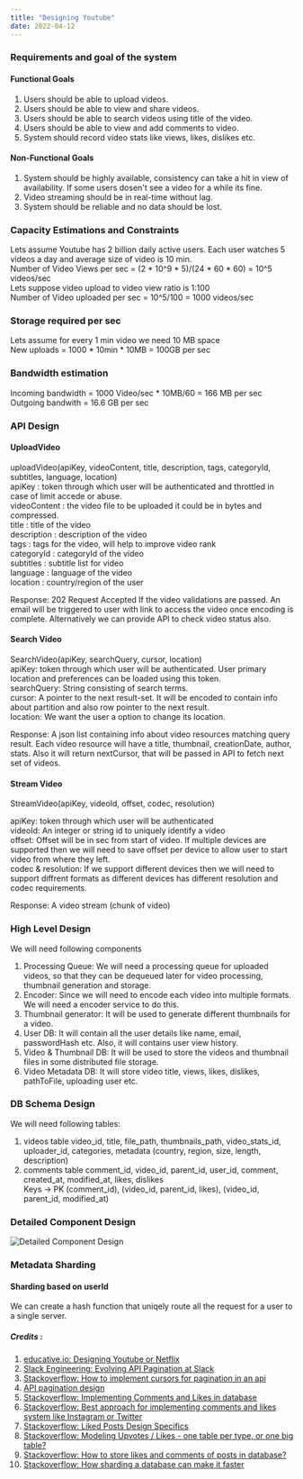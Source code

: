 ```yaml
---
title: "Designing Youtube"
date: 2022-04-12
---
```


### Requirements and goal of the system
#### Functional Goals
1. Users should be able to upload videos.
2. Users should be able to view and share videos.
3. Users should be able to search videos using title of the video.
4. Users should be able to view and add comments to video.
5. System should record video stats like views, likes, dislikes etc.

#### Non-Functional Goals
1. System should be highly available, consistency can take a hit in view of availability. If some users dosen't see a video for a while its fine.
2. Video streaming should be in real-time without lag.
3. System should be reliable and no data should be lost.

### Capacity Estimations and Constraints
Lets assume Youtube has 2 billion daily active users. Each user watches 5 videos a day and average size of video is 10 min.  
Number of Video Views per sec = (2 * 10^9 * 5)/(24 * 60 * 60) = 10^5 videos/sec  
Lets suppose video upload to video view ratio is 1:100  
Number of Video uploaded per sec = 10^5/100 = 1000 videos/sec  
  
### Storage required per sec  
Lets assume for every 1 min video we need 10 MB space  
New uploads = 1000 * 10min * 10MB = 100GB per sec  
  
### Bandwidth estimation
Incoming bandwidth = 1000 Video/sec * 10MB/60 = 166 MB per sec  
Outgoing bandwith = 16.6 GB per sec  
  
### API Design
#### UploadVideo
uploadVideo(apiKey, videoContent, title, description, tags, categoryId, subtitles, language, location)  
apiKey : token through which user will be authenticated and throttled in case of limit accede or abuse.  
videoContent : the video file to be uploaded it could be in bytes and compressed.  
title : title of the video  
description : <optional> description of the video  
tags : <optional> tags for the video, will help to improve video rank  
categoryId : <optional> categoryId of the video  
subtitles : <optional> subtitle list for video  
language : <optional> language of the video  
location : <optional> country/region of the user  
  
Response: 202 Request Accepted If the video validations are passed. An email will be triggered to user with link to access the video once encoding is complete. Alternatively we can provide API to check video status also.
  
#### Search Video
SearchVideo(apiKey, searchQuery, cursor, location)  
apiKey: token through which user will be authenticated. User primary location and preferences can be loaded using this token.  
searchQuery: String consisting of search terms.  
cursor: A pointer to the next result-set. It will be encoded to contain info about partition and also row pointer to the next result.  
location: <optional> We want the user a option to change its location.  
  
Response: A json list containing info about video resources matching query result. Each video resource will have a title, thumbnail, creationDate, author, stats. Also it will return nextCursor, that will be passed in API to fetch next set of videos.
  
#### Stream Video
StreamVideo(apiKey, videoId, offset, codec, resolution)  
  
apiKey: token through which user will be authenticated  
videoId: An integer or string id to uniquely identify a video  
offset: Offset will be in sec from start of video. If multiple devices are supported then we will need to save offset per device to allow user to start video from where they left.  
codec & resolution: If we support different devices then we will need to support diffrent formats as different devices has different resolution and codec requirements.  
  
Response: A video stream (chunk of video)  
  
### High Level Design
We will need following components  
1. Processing Queue: We will need a processing queue for uploaded videos, so that they can be dequeued later for video processing, thumbnail generation and storage.
2. Encoder: Since we will need to encode each video into multiple formats. We will need a encoder service to do this.
3. Thumbnail generator: It will be used to generate different thumbnails for a video.
4. User DB: It will contain all the user details like name, email, passwordHash etc. Also, it will contains user view history.
5. Video & Thumbnail DB: It will be used to store the videos and thumbnail files in some distributed file storage.
6. Video Metadata DB: It will store video title, views, likes, dislikes, pathToFile, uploading user etc. 
  
### DB Schema Design
We will need following tables:
1. videos table
video_id, title, file_path, thumbnails_path, video_stats_id, uploader_id, categories, metadata (country, region, size, length, description)
2. comments table
  comment_id, video_id, parent_id, user_id, comment, created_at, modified_at, likes, dislikes  
  Keys -> PK (comment_id), (video_id, parent_id, likes), (video_id, parent_id, modified_at)  
  
### Detailed Component Design
![Detailed Component Design](assets/YoutubeHighLevelDesign.png "Detailed Component Design")
  

### Metadata Sharding
#### Sharding based on userId
We can create a hash function that uniqely route all the request for a user to a single server. 


##### Credits :  
1. [educative.io: Designing Youtube or Netflix](https://www.educative.io/courses/grokking-the-system-design-interview/xV26VjZ7yMl)
2. [Slack Engineering: Evolving API Pagination at Slack](https://slack.engineering/evolving-api-pagination-at-slack/)
3. [Stackoverflow: How to implement cursors for pagination in an api](https://stackoverflow.com/questions/18314687/how-to-implement-cursors-for-pagination-in-an-api)
4. [API pagination design](https://solovyov.net/blog/2020/api-pagination-design/)
5. [Stackoverflow: Implementing Comments and Likes in database](https://stackoverflow.com/questions/8112831/implementing-comments-and-likes-in-database)
6. [Stackoverflow: Best approach for implementing comments and likes system like Instagram or Twitter](https://stackoverflow.com/questions/52843234/best-approach-for-implementing-comments-and-likes-system-like-instagram-or-twitt?noredirect=1&lq=1)
7. [Stackoverflow: Liked Posts Design Specifics](https://stackoverflow.com/questions/59505855/liked-posts-design-specifics?noredirect=1&lq=1)
8. [Stackoverflow: Modeling Upvotes / Likes - one table per type, or one big table?](https://stackoverflow.com/questions/20530614/modeling-upvotes-likes-one-table-per-type-or-one-big-table?noredirect=1&lq=1)
9. [Stackoverflow: How to store likes and comments of posts in database?](https://dba.stackexchange.com/questions/174878/how-to-store-likes-and-comments-of-posts-in-database)
10. [Stackoverflow: How sharding a database can make it faster](https://stackoverflow.blog/2022/03/14/how-sharding-a-database-can-make-it-faster/)

